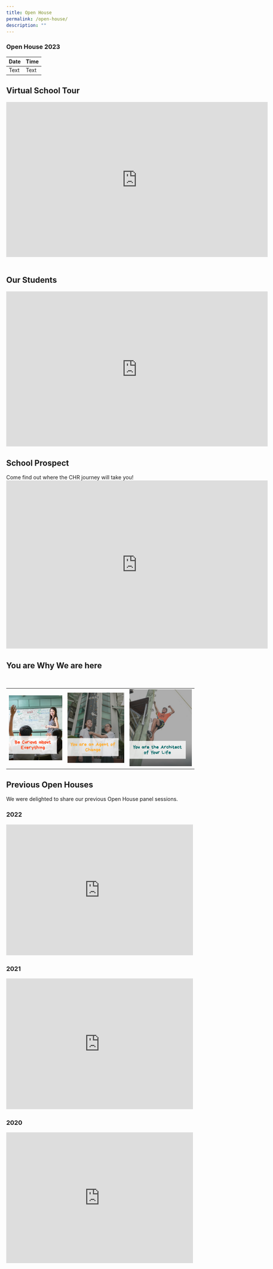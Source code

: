 ```yaml
---
title: Open House
permalink: /open-house/
description: ""
---
```

### Open House 2023

| Date | Time |
| -------- | -------- |
| Text     | Text     |


<!--
# Open House 2022
![](/images/2022_16_9%20size_edit.jpg)
<table class="tg">
<tbody>
  <tr>
    <td class="tg-uj1d">ONSITE OPEN HOUSE</td>
  </tr>
  <tr>
		<td class="tg-12lz"> <strong>Visit us on one of these days: </strong>
&nbsp;&nbsp;<br> <br> 19 Nov 2022 (Sat), 8.30am - 12.00pm
<br>23 Nov 2022 (Wed), 2.00pm - 4.00pm
<br>24 Nov 2022 (Thu), 8.30am - 4.00pm
<br>25 Nov 2022 (Fri), 8.30am - 4.00pm
<br>26 Nov 2022 (Sat), 8.30am - 4.00pm 
</td>
  </tr>
</tbody>
</table>

<p>

<table class="tg">
<tbody>
  <tr>
    <td class="tg-uj1d">ONLINE OPEN HOUSE</td>
  </tr>
  <tr>
    <td class="tg-12lz">Join us via YouTube Live @ <a href="http://chr.sg/EOH" target="_blank" rel="noopener noreferrer"><span style="text-decoration:none;color:#FF7E00">chr.sg/EOH</span></a><br><br>Date: 24 Nov 2022 (Thu)<br>Time: 4.00pm - 5.00pm
	<br><br>	Sign up for Open House at the following link:<br> 
<a href="https://go.gov.sg/chropenhouse" target="_blank" rel="noopener noreferrer"><span style="text-decoration:none;color:#FF7E00">https://go.gov.sg/chropenhouse</span></a>
	</td>
  </tr>
</tbody>
</table>
-->
<h2>Virtual School Tour</h2>

<iframe width="700" height="415" src="https://www.youtube.com/embed/JkOZx0OqvO8" title="YouTube video player" frameborder="0" allow="accelerometer; autoplay; clipboard-write; encrypted-media; gyroscope; picture-in-picture" allowfullscreen=""></iframe>

<br>
<br>

<h2> Our Students</h2>
<iframe width="700" height="415" src="https://www.youtube.com/embed/i5EkHJ6a5Y0" title="YouTube video player" frameborder="0" allow="accelerometer; autoplay; clipboard-write; encrypted-media; gyroscope; picture-in-picture" allowfullscreen=""></iframe>
<br>

<h2>School Prospect</h2>
Come find out where the CHR journey will take you! 
<br>
<iframe src="https://docs.google.com/presentation/d/e/2PACX-1vRv39cDC5Litkdpytp7RA73rkTpa5TUDcRK9ZeNveLb0eQ8N0O3xPQtkMirUPnYFz6JVNYVOzhqGoY6/embed?start=false&amp;loop=false&amp;delayms=3000" frameborder="0" width="700" height="450" allowfullscreen="true"></iframe>
<br>

<h2>You are Why We are here</h2>
	<br>

<table><tbody><tr><td>		
			<a target="_self" href="/others/be-curious-about-everything"> 
          <img style="height:350" src="/images/bcae.png">
	</a>
			</td><td>
			<a target="_self" href="/others/pay-it-forward-make-a-difference"> 
          <img style="height:350" src="/images/pif.png">
	</a>
			</td><td>
			<a target="_self" href="/others/become-the-best-version-of-yourself">
          <img style="height:350" src="/images/btbvoy.png">
	</a>
			</td>
</tr></tbody></table>

		 
<h2>Previous Open Houses</h2>
We were delighted to share our previous Open House panel sessions. 

<h3> 2022</h3>
<iframe width="500" height="350" src="https://www.youtube.com/embed/l60a4OTfHJs" title="YouTube video player" frameborder="0" allow="accelerometer; autoplay; clipboard-write; encrypted-media; gyroscope; picture-in-picture" allowfullscreen=""></iframe>

<h3> 2021</h3>
<iframe width="500" height="350" src="https://www.youtube.com/embed/MqLoZevRe-g" title="YouTube video player" frameborder="0" allow="accelerometer; autoplay; clipboard-write; encrypted-media; gyroscope; picture-in-picture" allowfullscreen=""></iframe>

<h3> 2020</h3>
<iframe width="500" height="350" src="https://www.youtube.com/embed/gNrkr264FRY" title="YouTube video player" frameborder="0" allow="accelerometer; autoplay; clipboard-write; encrypted-media; gyroscope; picture-in-picture" allowfullscreen=""></iframe>